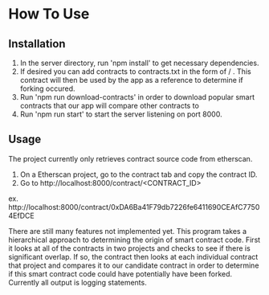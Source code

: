 # How To Use

## Installation
1. In the server directory, run 'npm install' to get necessary dependencies. 
2. If desired you can add contracts to contracts.txt in the form of <OWNER>/
<PROJECT>. This contract will then be used by the app as a reference to determine
if forking occured.
3. Run 'npm run download-contracts' in order to download popular smart contracts
that our app will compare other contracts to
4. Run 'npm run start' to start
the server listening on port 8000.

## Usage
The project currently only retrieves contract source code from etherscan. 
1. On a Etherscan project, go to the contract tab and copy the contract ID.
2. Go to http://localhost:8000/contract/<CONTRACT_ID>

ex. http://localhost:8000/contract/0xDA6Ba41F79db7226fe6411690CEAfC77504EfDCE

There are still many features not implemented yet. This program takes a 
hierarchical approach to determining the origin of smart contract code. First it
looks at all of the contracts in two projects and checks to see if there is 
significant overlap. If so, the contract then looks at each individual contract
that project and compares it to our candidate contract in order to determine if
this smart contract code could have potentially have been forked. Currently all
output is logging statements.